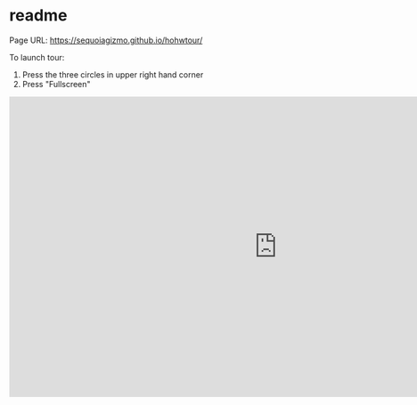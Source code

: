 # readme

Page URL: https://sequoiagizmo.github.io/hohwtour/

To launch tour:
1. Press the three circles in upper right hand corner
2. Press "Fullscreen"

<iframe width='960' height='540' src='https://roundme.com/embed/Al01f0H5m7KrWug3lgfB' frameborder='0' webkitallowfullscreen mozallowfullscreen allowfullscreen></iframe>
